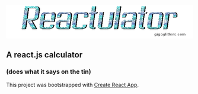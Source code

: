 ![reactulator](https://github.com/wemmm/reactulator/blob/master/reactulator.gif)
## A react.js calculator
### (does what it says on the tin)

This project was bootstrapped with [Create React App](https://github.com/facebookincubator/create-react-app).

